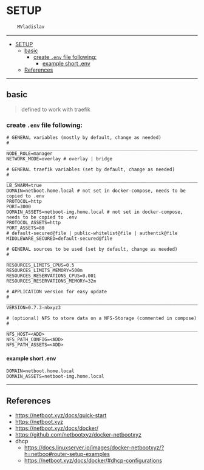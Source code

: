 # SETUP

```sh
    MVladislav
```

---

- [SETUP](#setup)
  - [basic](#basic)
    - [create `.env` file following:](#create-env-file-following)
      - [example short .env](#example-short-env)
  - [References](#references)

---

## basic

> defined to work with traefik

### create `.env` file following:

```env
# GENERAL variables (mostly by default, change as needed)
# ______________________________________________________________________________
NODE_ROLE=manager
NETWORK_MODE=overlay # overlay | bridge

# GENERAL traefik variables (set by default, change as needed)
# ______________________________________________________________________________
LB_SWARM=true
DOMAIN=netboot.home.local # not set in docker-compose, needs to be copied to .env
PROTOCOL=http
PORT=3000
DOMAIN_ASSETS=netboot-img.home.local # not set in docker-compose, needs to be copied to .env
PROTOCOL_ASSETS=http
PORT_ASSETS=80
# default-secured@file | public-whitelist@file | authentik@file
MIDDLEWARE_SECURED=default-secured@file

# GENERAL sources to be used (set by default, change as needed)
# ______________________________________________________________________________
RESOURCES_LIMITS_CPUS=0.5
RESOURCES_LIMITS_MEMORY=500m
RESOURCES_RESERVATIONS_CPUS=0.001
RESOURCES_RESERVATIONS_MEMORY=32m

# APPLICATION version for easy update
# ______________________________________________________________________________
VERSION=0.7.3-nbxyz3

# (optional) NFS to store data on a NFS-Storage (commented in compose)
# ______________________________________________________________________________
NFS_HOST=<ADD>
NFS_PATH_CONFIG=<ADD>
NFS_PATH_ASSETS=<ADD>
```

#### example short .env

```env
DOMAIN=netboot.home.local
DOMAIN_ASSETS=netboot-img.home.local
```

---

## References

- <https://netboot.xyz/docs/quick-start>
- <https://netboot.xyz>
- <https://netboot.xyz/docs/docker/>
- <https://github.com/netbootxyz/docker-netbootxyz>
- dhcp
  - <https://docs.linuxserver.io/images/docker-netbootxyz/?h=netboo#router-setup-examples>
  - <https://netboot.xyz/docs/docker/#dhcp-configurations>
